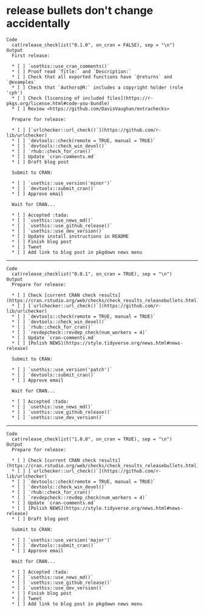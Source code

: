 # release bullets don't change accidentally

    Code
      cat(release_checklist("0.1.0", on_cran = FALSE), sep = "\n")
    Output
      First release:
      
      * [ ] `usethis::use_cran_comments()`
      * [ ] Proof read `Title:` and `Description:`
      * [ ] Check that all exported functions have `@returns` and `@examples`
      * [ ] Check that `Authors@R:` includes a copyright holder (role 'cph')
      * [ ] Check [licensing of included files](https://r-pkgs.org/license.html#code-you-bundle)
      * [ ] Review <https://github.com/DavisVaughan/extrachecks>
      
      Prepare for release:
      
      * [ ] [`urlchecker::url_check()`](https://github.com/r-lib/urlchecker)
      * [ ] `devtools::check(remote = TRUE, manual = TRUE)`
      * [ ] `devtools::check_win_devel()`
      * [ ] `rhub::check_for_cran()`
      * [ ] Update `cran-comments.md`
      * [ ] Draft blog post
      
      Submit to CRAN:
      
      * [ ] `usethis::use_version('minor')`
      * [ ] `devtools::submit_cran()`
      * [ ] Approve email
      
      Wait for CRAN...
      
      * [ ] Accepted :tada:
      * [ ] `usethis::use_news_md()`
      * [ ] `usethis::use_github_release()`
      * [ ] `usethis::use_dev_version()`
      * [ ] Update install instructions in README
      * [ ] Finish blog post
      * [ ] Tweet
      * [ ] Add link to blog post in pkgdown news menu

---

    Code
      cat(release_checklist("0.0.1", on_cran = TRUE), sep = "\n")
    Output
      Prepare for release:
      
      * [ ] Check [current CRAN check results](https://cran.rstudio.org/web/checks/check_results_releasebullets.html)
      * [ ] [`urlchecker::url_check()`](https://github.com/r-lib/urlchecker)
      * [ ] `devtools::check(remote = TRUE, manual = TRUE)`
      * [ ] `devtools::check_win_devel()`
      * [ ] `rhub::check_for_cran()`
      * [ ] `revdepcheck::revdep_check(num_workers = 4)`
      * [ ] Update `cran-comments.md`
      * [ ] [Polish NEWS](https://style.tidyverse.org/news.html#news-release)
      
      Submit to CRAN:
      
      * [ ] `usethis::use_version('patch')`
      * [ ] `devtools::submit_cran()`
      * [ ] Approve email
      
      Wait for CRAN...
      
      * [ ] Accepted :tada:
      * [ ] `usethis::use_news_md()`
      * [ ] `usethis::use_github_release()`
      * [ ] `usethis::use_dev_version()`

---

    Code
      cat(release_checklist("1.0.0", on_cran = TRUE), sep = "\n")
    Output
      Prepare for release:
      
      * [ ] Check [current CRAN check results](https://cran.rstudio.org/web/checks/check_results_releasebullets.html)
      * [ ] [`urlchecker::url_check()`](https://github.com/r-lib/urlchecker)
      * [ ] `devtools::check(remote = TRUE, manual = TRUE)`
      * [ ] `devtools::check_win_devel()`
      * [ ] `rhub::check_for_cran()`
      * [ ] `revdepcheck::revdep_check(num_workers = 4)`
      * [ ] Update `cran-comments.md`
      * [ ] [Polish NEWS](https://style.tidyverse.org/news.html#news-release)
      * [ ] Draft blog post
      
      Submit to CRAN:
      
      * [ ] `usethis::use_version('major')`
      * [ ] `devtools::submit_cran()`
      * [ ] Approve email
      
      Wait for CRAN...
      
      * [ ] Accepted :tada:
      * [ ] `usethis::use_news_md()`
      * [ ] `usethis::use_github_release()`
      * [ ] `usethis::use_dev_version()`
      * [ ] Finish blog post
      * [ ] Tweet
      * [ ] Add link to blog post in pkgdown news menu

